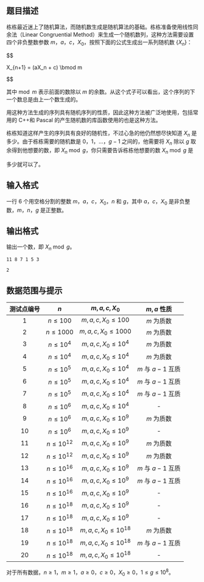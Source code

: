 ## 题目描述

栋栋最近迷上了随机算法，而随机数生成是随机算法的基础。栋栋准备使用线性同余法（Linear Congruential Method）来生成一个随机数列，这种方法需要设置四个非负整数参数 $m$，$a$，$c$，$X_0$，按照下面的公式生成出一系列随机数 $\lbrace X_n \rbrace$：
$$
X_{n+1} = (aX_n + c) \bmod m
$$

其中$\bmod m$ 表示前面的数除以 $m$ 的余数。从这个式子可以看出，这个序列的下一个数总是由上一个数生成的。

用这种方法生成的序列具有随机序列的性质，因此这种方法被广泛地使用，包括常用的 C++和 Pascal 的产生随机数的库函数使用的也是这种方法。

栋栋知道这样产生的序列具有良好的随机性，不过心急的他仍然想尽快知道 $X_n$ 是多少。由于栋栋需要的随机数是 $0$，$1$，...，$g − 1$ 之间的，他需要将 $X_n$ 除以 $g$ 取余得到他想要的数，即 $X_n \bmod g$，你只需要告诉栋栋他想要的数 $X_n \bmod g$ 是
多少就可以了。

## 输入格式

一行 $6$ 个用空格分割的整数 $m$，$a$，$c$，$X_0$，$n$ 和 $g$，其中 $a$，$c$，$X_0$ 是非负整数，$m$，$n$，$g$ 是正整数。

## 输出格式

输出一个数，即 $X_n \bmod g$。

```input1
11 8 7 1 5 3
```

```output1
2
```

## 数据范围与提示

| 测试点编号 | $n$ | $m,a,c,X_0$ | $m,a$ 性质 |
| :-: | :-: | :-: | :-: |
| 1 | $n \le 100$ | $m,a,c,X_0 \le 100$ | $m$ 为质数 |
| 2 | $n \le 1000$ | $m,a,c,X_0 \le 1000$ | $m$ 为质数 |
| 3 | $n \le 10^4$ | $m,a,c,X_0 \le 10^4$ | $m$ 为质数 |
| 4 | $n \le 10^4$ | $m,a,c,X_0 \le 10^4$ | $m$ 为质数 |
| 5 | $n \le 10^5$ | $m,a,c,X_0 \le 10^4$ | $m$ 与 $a-1$ 互质 |
| 6 | $n \le 10^5$ | $m,a,c,X_0 \le 10^4$ | $m$ 与 $a-1$ 互质 |
| 7 | $n \le 10^5$ | $m,a,c,X_0 \le 10^4$ | $m$ 与 $a-1$ 互质 |
| 8 | $n \le 10^6$ | $m,a,c,X_0 \le 10^4$ | - |
| 9 | $n \le 10^6$ | $m,a,c,X_0 \le 10^9$ | $m$ 为质数 |
| 10 | $n \le 10^6$ | $m,a,c,X_0 \le 10^9$ | - |
| 11 | $n \le 10^{12}$ | $m,a,c,X_0 \le 10^9$ | $m$ 为质数 |
| 12 | $n \le 10^{12}$ | $m,a,c,X_0 \le 10^9$ | $m$ 为质数 |
| 13 | $n \le 10^{16}$ | $m,a,c,X_0 \le 10^9$ | $m$ 与 $a-1$ 互质 |
| 14 | $n \le 10^{16}$ | $m,a,c,X_0 \le 10^9$ | $m$ 与 $a-1$ 互质 |
| 15 | $n \le 10^{16}$ | $m,a,c,X_0 \le 10^9$ | - |
| 16 | $n \le 10^{18}$ | $m,a,c,X_0 \le 10^9$ | - |
| 17 | $n \le 10^{18}$ | $m,a,c,X_0 \le 10^9$ | - |
| 18 | $n \le 10^{18}$ | $m,a,c,X_0 \le 10^{18}$ | $m$ 为质数 |
| 19 | $n \le 10^{18}$ | $m,a,c,X_0 \le 10^{18}$ | $m$ 与 $a-1$ 互质 |
| 20 | $n \le 10^{18}$ | $m,a,c,X_0 \le 10^{18}$ | - |
对于所有数据，$n \ge 1$，$m \ge 1$，$a \ge 0$，$c \ge 0$，$X_0 \ge 0$，$1\le g\le 10^8$。

